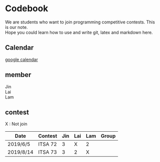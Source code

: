 # Codebook

We are students who want to join programming competitive contests. This is our note.  
Hope you could learn how to use and write git, latex and markdown here.  

## Calendar
[google calendar](https://calendar.google.com/calendar/embed?src=uodd8ur4ms17h59hp81ho7legg%40group.calendar.google.com&ctz=Asia%2FTaipei)

## member
Jin  
Lai  
Lam  

## contest

X : Not join

| Date | Contest | Jin | Lai | Lam | Group |
| --- | --- | --- | --- | --- | --- |
| 2019/6/5 | ITSA 72 | 3 | X | 2 | |
| 2019/8/14 | ITSA 73 | 3 | 2 | X | |
